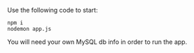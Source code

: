 Use the following code to start:
```
npm i
nodemon app.js
```

You will need your own MySQL db info in order to run the app.
